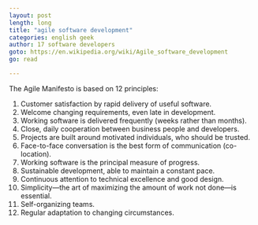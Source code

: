 ```yaml
---
layout: post
length: long
title: "agile software development"
categories: english geek
author: 17 software developers
goto: https://en.wikipedia.org/wiki/Agile_software_development
go: read

---
```


The Agile Manifesto is based on 12 principles<!-- more -->:

1. Customer satisfaction by rapid delivery of useful software.
2. Welcome changing requirements, even late in development.
3. Working software is delivered frequently (weeks rather than months).
4. Close, daily cooperation between business people and developers.
5. Projects are built around motivated individuals, who should be trusted.
6. Face-to-face conversation is the best form of communication (co-location).
7. Working software is the principal measure of progress.
8. Sustainable development, able to maintain a constant pace.
9. Continuous attention to technical excellence and good design.
10. Simplicity—the art of maximizing the amount of work not done—is essential.
11. Self-organizing teams.
12. Regular adaptation to changing circumstances.
